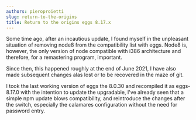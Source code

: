 ```yaml
---
authors: pieroproietti
slug: return-to-the-origins
title: Return to the origins eggs 8.17.x
---
```


Some time ago, after an incautious update, I found myself in the unpleasant situation of removing node8 from the compatibility list with eggs. Node8 is, however, the only version of node compatible with i386 architecture and therefore, for a remastering program, important.

Since then, this happened roughly at the end of June 2021, I have also made subsequent changes alas lost or to be recovered in the maze of git.

I took the last working version of eggs the 8.0.30 and recompiled it as eggs-8.17.0 with the intention to update the upgradable, I've already seen that a simple npm update blows compatibility, and reintroduce the changes after the switch, especially the calamares configuration without the need for password entry.
